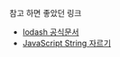 참고 하면 좋았던 링크
- [lodash 공식문서](https://lodash.com/)
- [JavaScript String 자르기](https://developer.mozilla.org/en-US/docs/Web/JavaScript/Reference/Global_Objects/String/slice)